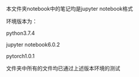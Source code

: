 本文件夹notebook中的笔记均是jupyter notebook格式

环境版本为：

python3.7.4

jupyter notebook6.0.2

pytorch1.0.1

文件夹中所有的文件均已通过上述版本环境的测试